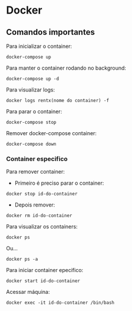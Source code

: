 # Docker

## Comandos importantes

Para inicializar o container:

```
docker-compose up
```

Para manter o container rodando no background:

```
docker-compose up -d
```

Para visualizar logs:

```
docker logs rentx(nome do container) -f
```

Para parar o container:

```
docker-compose stop
```

Remover docker-compose container:

```
docker-compose down
```

### Container especifico

Para remover container: 

- Primeiro é preciso parar o container:

```
docker stop id-do-container
```

- Depois remover:

```
docker rm id-do-container
```

Para visualizar os containers:

``` 
docker ps
```

Ou...

```
docker ps -a
```

Para iniciar container epecifico:

```
docker start id-do-container
```

Acessar máquina:

```
docker exec -it id-do-container /bin/bash
```